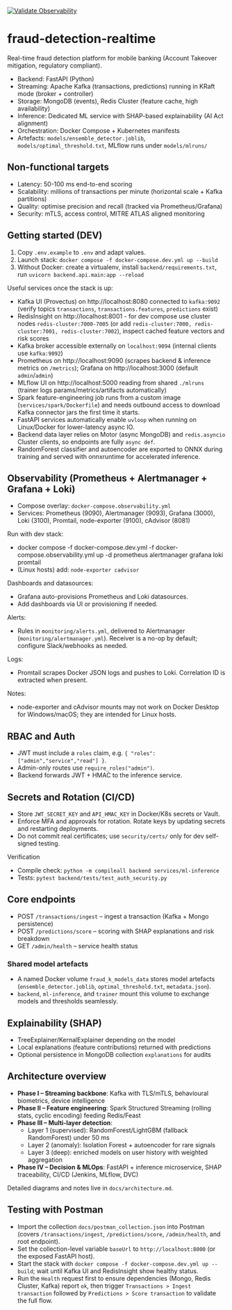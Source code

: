[![Validate Observability](https://github.com/Zebra26/Fraud_One/actions/workflows/observability.yml/badge.svg)](https://github.com/Zebra26/Fraud_One/actions/workflows/observability.yml)

# fraud-detection-realtime

Real-time fraud detection platform for mobile banking (Account Takeover mitigation, regulatory compliant).

- Backend: FastAPI (Python)
- Streaming: Apache Kafka (transactions, predictions) running in KRaft mode (broker + controller)
- Storage: MongoDB (events), Redis Cluster (feature cache, high availability)
- Inference: Dedicated ML service with SHAP-based explainability (AI Act alignment)
- Orchestration: Docker Compose + Kubernetes manifests
- Artefacts: `models/ensemble_detector.joblib`, `models/optimal_threshold.txt`, MLflow runs under `models/mlruns/`

## Non-functional targets

- Latency: 50-100 ms end-to-end scoring
- Scalability: millions of transactions per minute (horizontal scale + Kafka partitions)
- Quality: optimise precision and recall (tracked via Prometheus/Grafana)
- Security: mTLS, access control, MITRE ATLAS aligned monitoring

## Getting started (DEV)

1. Copy `.env.example` to `.env` and adapt values.
2. Launch stack: `docker compose -f docker-compose.dev.yml up --build`
3. Without Docker: create a virtualenv, install `backend/requirements.txt`, run `uvicorn backend.api.main:app --reload`

Useful services once the stack is up:
- Kafka UI (Provectus) on http://localhost:8080 connected to `kafka:9092` (verify topics `transactions`, `transactions.features`, `predictions` exist)
- RedisInsight on http://localhost:8001 - for dev compose use cluster nodes `redis-cluster:7000-7005` (or add `redis-cluster:7000, redis-cluster:7001, redis-cluster:7002`), inspect cached feature vectors and risk scores
- Kafka broker accessible externally on `localhost:9094` (internal clients use `kafka:9092`)
- Prometheus on http://localhost:9090 (scrapes backend & inference metrics on `/metrics`); Grafana on http://localhost:3000 (default `admin`/`admin`)
- MLflow UI on http://localhost:5000 reading from shared `./mlruns` (trainer logs params/metrics/artifacts automatically)
- Spark feature-engineering job runs from a custom image (`services/spark/Dockerfile`) and needs outbound access to download Kafka connector jars the first time it starts.
- FastAPI services automatically enable `uvloop` when running on Linux/Docker for lower-latency async IO.
- Backend data layer relies on Motor (async MongoDB) and `redis.asyncio` Cluster clients, so endpoints are fully `async def`.
- RandomForest classifier and autoencoder are exported to ONNX during training and served with onnxruntime for accelerated inference.

## Observability (Prometheus + Alertmanager + Grafana + Loki)

- Compose overlay: `docker-compose.observability.yml`
- Services: Prometheus (9090), Alertmanager (9093), Grafana (3000), Loki (3100), Promtail, node-exporter (9100), cAdvisor (8081)

Run with dev stack:
- docker compose -f docker-compose.dev.yml -f docker-compose.observability.yml up -d prometheus alertmanager grafana loki promtail
- (Linux hosts) add: `node-exporter cadvisor`

Dashboards and datasources:
- Grafana auto-provisions Prometheus and Loki datasources.
- Add dashboards via UI or provisioning if needed.

Alerts:
- Rules in `monitoring/alerts.yml`, delivered to Alertmanager (`monitoring/alertmanager.yml`). Receiver is a no-op by default; configure Slack/webhooks as needed.

Logs:
- Promtail scrapes Docker JSON logs and pushes to Loki. Correlation ID is extracted when present.

Notes:
- node-exporter and cAdvisor mounts may not work on Docker Desktop for Windows/macOS; they are intended for Linux hosts.

## RBAC and Auth
- JWT must include a `roles` claim, e.g. `{ "roles": ["admin","service","read"] }`.
- Admin-only routes use `require_roles("admin")`.
- Backend forwards JWT + HMAC to the inference service.

## Secrets and Rotation (CI/CD)
- Store `JWT_SECRET_KEY` and `API_HMAC_KEY` in Docker/K8s secrets or Vault.
- Enforce MFA and approvals for rotation. Rotate keys by updating secrets and restarting deployments.
- Do not commit real certificates; use `security/certs/` only for dev self-signed testing.

Verification
- Compile check: `python -m compileall backend services/ml-inference`
- Tests: `pytest backend/tests/test_auth_security.py`

## Core endpoints

- POST `/transactions/ingest` – ingest a transaction (Kafka + Mongo persistence)
- POST `/predictions/score` – scoring with SHAP explanations and risk breakdown
- GET `/admin/health` – service health status

### Shared model artefacts

- A named Docker volume `fraud_k_models_data` stores model artefacts (`ensemble_detector.joblib`, `optimal_threshold.txt`, `metadata.json`).
- `backend`, `ml-inference`, and `trainer` mount this volume to exchange models and thresholds seamlessly.

## Explainability (SHAP)

- TreeExplainer/KernalExplainer depending on the model
- Local explanations (feature contributions) returned with predictions
- Optional persistence in MongoDB collection `explanations` for audits

## Architecture overview

- **Phase I – Streaming backbone**: Kafka with TLS/mTLS, behavioural biometrics, device intelligence
- **Phase II – Feature engineering**: Spark Structured Streaming (rolling stats, cyclic encoding) feeding Redis/Feast
- **Phase III – Multi-layer detection**:
  - Layer 1 (supervised): RandomForest/LightGBM (fallback RandomForest) under 50 ms
  - Layer 2 (anomaly): Isolation Forest + autoencoder for rare signals
  - Layer 3 (deep): enriched models on user history with weighted aggregation
- **Phase IV – Decision & MLOps**: FastAPI + inference microservice, SHAP traceability, CI/CD (Jenkins, MLflow, DVC)

Detailed diagrams and notes live in `docs/architecture.md`.

## Testing with Postman

- Import the collection `docs/postman_collection.json` into Postman (covers `/transactions/ingest`, `/predictions/score`, `/admin/health`, and root endpoint).
- Set the collection-level variable `baseUrl` to `http://localhost:8000` (or the exposed FastAPI host).
- Start the stack with `docker compose -f docker-compose.dev.yml up --build`; wait until Kafka UI and RedisInsight show healthy status.
- Run the `Health` request first to ensure dependencies (Mongo, Redis Cluster, Kafka) report `ok`, then trigger `Transactions > Ingest transaction` followed by `Predictions > Score transaction` to validate the full flow.


